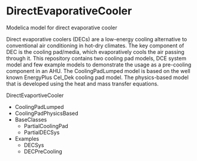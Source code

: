 # DirectEvaporativeCooler
Modelica model for direct evaporative cooler

Direct evaporative coolers (DECs) are a low-energy cooling alternative to conventional air
conditioning in hot-dry climates. The key component of DEC is the cooling pad/media, which
evaporatively cools the air passing through it. This repository contains two cooling pad models, 
DCE system model and few example models to demonstrate the usage as a pre-cooling component in an
AHU. The CoolingPadLumped model is based on the well known EnergyPlus Cel_Dek cooling pad model.
The physics-based model that is developed using the heat and mass transfer equations.

DirectEvaportiveCooler
   - CoolingPadLumped
   - CoolingPadPhysicsBased
   - BaseClasses
        - PartialCoolingPad
        - PartialDECSys
   - Examples
        - DECSys
        - DECPreCooling
